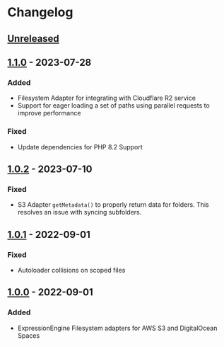 # Changelog

## [Unreleased]

## [1.1.0] - 2023-07-28

### Added

- Filesystem Adapter for integrating with Cloudflare R2 service
- Support for eager loading a set of paths using parallel requests to improve performance

### Fixed

- Update dependencies for PHP 8.2 Support

## [1.0.2] - 2023-07-10

### Fixed

- S3 Adapter `getMetadata()` to properly return data for folders.  This resolves an issue with syncing subfolders.

## [1.0.1] - 2022-09-01

### Fixed

- Autoloader collisions on scoped files

## [1.0.0] - 2022-09-01

### Added

- ExpressionEngine Filesystem adapters for AWS S3 and DigitalOcean Spaces

[Unreleased]: https://github.com/ExpressionEngine/cloud-files/compare/1.1.0...HEAD

[1.1.0]: https://github.com/ExpressionEngine/cloud-files/compare/1.0.2...1.1.0

[1.0.2]: https://github.com/ExpressionEngine/cloud-files/compare/1.0.1...1.0.2

[1.0.1]: https://github.com/ExpressionEngine/cloud-files/compare/1.0.0...1.0.1

[1.0.0]: https://github.com/ExpressionEngine/cloud-files/releases/tag/1.0.0
